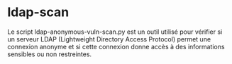 # ldap-scan
Le script ldap-anonymous-vuln-scan.py est un outil utilisé pour vérifier si un serveur LDAP (Lightweight Directory Access Protocol) permet une connexion anonyme et si cette connexion donne accès à des informations sensibles ou non restreintes.
